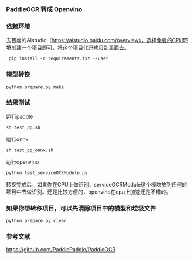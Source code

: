 ### PaddleOCR 转成 Openvino

### 依赖环境

去百度的AIstudio（https://aistudio.baidu.com/overview），选择免费的CPU环境创建一个项目即可，将这个项目代码拷贝到里面去。

```
 pip install -r requirements.txt --user
```

### 模型转换

```
python prepare.py make
```


### 结果测试

运行paddle

```
sh test_pp.sh
```

运行onnx
```
sh test_pp_onnx.sh
```

运行openvino
```
python test_serviceOCRModule.py
```

转换完成后，如果你在CPU上做识别，serviceOCRModule这个模块放到任何的项目中去做识别。还是比较方便的，openvino在cpu上加速还是不错的。

### 如果你想转移项目，可以先清除项目中的模型和垃圾文件
```
python prepare.py clear
```


### 参考文献

https://github.com/PaddlePaddle/PaddleOCR